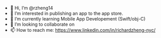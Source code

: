 - 👋 Hi, I’m @rzheng14
- 👀 I’m interested in publishing an app to the app store.
- 🌱 I’m currently learning Mobile App Developement (Swift/obj-C)
- 💞️ I’m looking to collaborate on 
- 📫 How to reach me: https://www.linkedin.com/in/richardzheng-nyc/

<!---
rzheng14/rzheng14 is a ✨ special ✨ repository because its `README.md` (this file) appears on your GitHub profile.
You can click the Preview link to take a look at your changes.
--->
